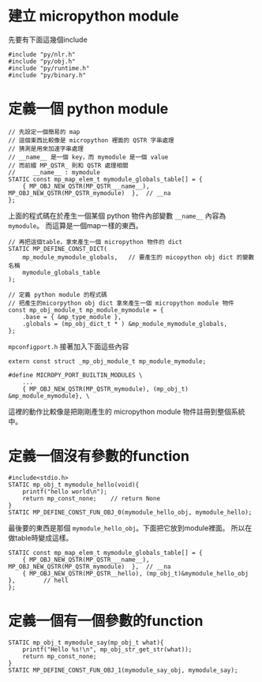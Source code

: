 # 建立 micropython module


先要有下面這幾個include

    #include "py/nlr.h"
    #include "py/obj.h"
    #include "py/runtime.h"
    #include "py/binary.h"

# 定義一個 python module

    // 先設定一個簡易的 map
    // 這個東西比較像是 micropython 裡面的 QSTR 字串處理
    // 猜測是用來加速字串處理
    // __name__ 是一個 key，而 mymodule 是一個 value
    // 而前綴 MP_QSTR_ 則和 QSTR 處理相關
    //     __name__ : mymodule
    STATIC const mp_map_elem_t mymodule_globals_table[] = {
        { MP_OBJ_NEW_QSTR(MP_QSTR___name__), MP_OBJ_NEW_QSTR(MP_QSTR_mymodule)  },  // __na
    };

上面的程式碼在於產生一個某個 python 物件內部變數 `__name__` 內容為 `mymodule`。
而這算是一個map一樣的東西。

    // 再把這個table，拿來產生一個 micropython 物件的 dict
    STATIC MP_DEFINE_CONST_DICT(
        mp_module_mymodule_globals,   // 要產生的 micopython obj dict 的變數名稱
        mymodule_globals_table
    );

    // 定義 python module 的程式碼
    // 把產生的micorpython obj dict 拿來產生一個 micropython module 物件
    const mp_obj_module_t mp_module_mymodule = {
        .base = { &mp_type_module },
        .globals = (mp_obj_dict_t * ) &mp_module_mymodule_globals,
    };

`mpconfigport.h` 接著加入下面這些內容

    extern const struct _mp_obj_module_t mp_module_mymodule;

    #define MICROPY_PORT_BUILTIN_MODULES \
        ...
        { MP_OBJ_NEW_QSTR(MP_QSTR_mymodule), (mp_obj_t) &mp_module_mymodule}, \

這裡的動作比較像是把剛剛產生的 micropython module 物件註冊到整個系統中。

# 定義一個沒有參數的function

    #include<stdio.h>
    STATIC mp_obj_t mymodule_hello(void){
        printf("hello world\n");
        return mp_const_none;    // return None
    }
    STATIC MP_DEFINE_CONST_FUN_OBJ_0(mymodule_hello_obj, mymodule_hello);

最後要的東西是那個 `mymodule_hello_obj`。下面把它放到module裡面。
所以在做table時變成這樣。

    STATIC const mp_map_elem_t mymodule_globals_table[] = {
        { MP_OBJ_NEW_QSTR(MP_QSTR___name__), MP_OBJ_NEW_QSTR(MP_QSTR_mymodule)  },  // __na
        { MP_OBJ_NEW_QSTR(MP_QSTR__hello), (mp_obj_t)&mymodule_hello_obj  },        // hell
    };

# 定義一個有一個參數的function

    STATIC mp_obj_t mymodule_say(mp_obj_t what){
        printf("Hello %s!\n", mp_obj_str_get_str(what));
        return mp_const_none;
    }
    STATIC MP_DEFINE_CONST_FUN_OBJ_1(mymodule_say_obj, mymodule_say);


